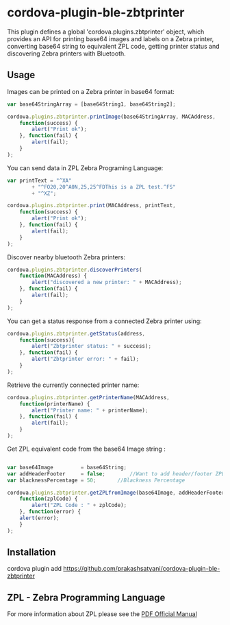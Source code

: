 # cordova-plugin-ble-zbtprinter
This plugin defines a global 'cordova.plugins.zbtprinter' object, which provides an API for printing base64 images and labels on a Zebra printer, converting base64 string to equivalent ZPL code, getting printer status and discovering Zebra printers with Bluetooth.


## Usage
Images can be printed on a Zebra printer in base64 format:

```js
var base64StringArray = [base64String1, base64String2];

cordova.plugins.zbtprinter.printImage(base64StringArray, MACAddress,
    function(success) { 
        alert("Print ok"); 
    }, function(fail) { 
        alert(fail); 
    }
);
```

You can send data in ZPL Zebra Programing Language:

```js
var printText = "^XA"
		+ "^FO20,20^A0N,25,25^FDThis is a ZPL test.^FS"
		+ "^XZ";

cordova.plugins.zbtprinter.print(MACAddress, printText,
    function(success) { 
        alert("Print ok"); 
    }, function(fail) { 
        alert(fail); 
    }
);
```

Discover nearby bluetooth Zebra printers:

```js
cordova.plugins.zbtprinter.discoverPrinters(
    function(MACAddress) { 
        alert("discovered a new printer: " + MACAddress); 
    }, function(fail) { 
        alert(fail); 
    }
);
```

You can get a status response from a connected Zebra printer using:
```js
cordova.plugins.zbtprinter.getStatus(address,
    function(success){
        alert("Zbtprinter status: " + success);
    }, function(fail) {
        alert("Zbtprinter error: " + fail);
    }
);
```

Retrieve the currently connected printer name:

```js
cordova.plugins.zbtprinter.getPrinterName(MACAddress,
    function(printerName) { 
        alert("Printer name: " + printerName); 
    }, function(fail) { 
        alert(fail); 
    }
);
```

Get ZPL equivalent code from the base64 Image string :

```js

var base64Image     	= base64String;
var addHeaderFooter 	= false;    	//Want to add header/footer ZPL code or not
var blacknessPercentage = 50;		//Blackness Percentage

cordova.plugins.zbtprinter.getZPLfromImage(base64Image, addHeaderFooter, blacknessPercentage,
    function(zplCode) {
        alert("ZPL Code : " + zplCode);
    }, function(error) {
	alert(error);
    }
);
```

## Installation
cordova plugin add https://github.com/prakashsatyani/cordova-plugin-ble-zbtprinter

## ZPL - Zebra Programming Language
For more information about ZPL please see the  [PDF Official Manual](https://support.zebra.com/cpws/docs/zpl/zpl_manual.pdf)

